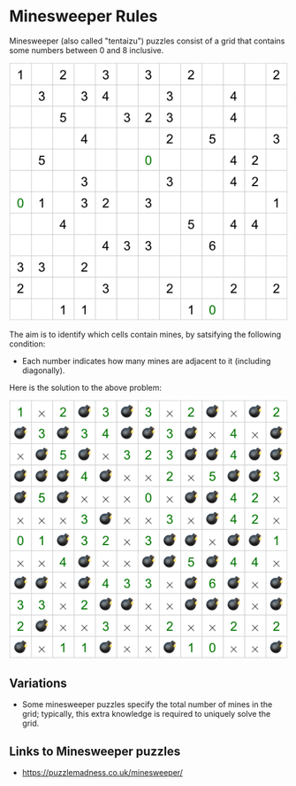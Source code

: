 # Minesweeper Rules

Minesweeper (also called "tentaizu") puzzles consist of a grid that contains some numbers between 0 and 8 inclusive.

![Example minesweeper puzzle](minesweeper.png "Example minesweeper puzzle")

The aim is to identify which cells contain mines, by satsifying the following condition:

* Each number indicates how many mines are adjacent to it (including diagonally).

Here is the solution to the above problem:

![Example minesweeper puzzle solution](minesweeper_sol.png "Example minesweeper puzzle solution")

## Variations

* Some minesweeper puzzles specify the total number of mines in the grid; typically, this extra knowledge is required to uniquely solve the grid.

## Links to Minesweeper puzzles

* https://puzzlemadness.co.uk/minesweeper/
